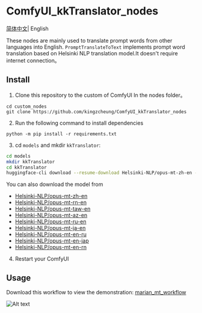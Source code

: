 # ComfyUI_kkTranslator_nodes

[简体中文](./README_CN.md)| English

These nodes are mainly used to translate prompt words from other languages into English.
`PromptTranslateToText` implements prompt word translation based on Helsinki NLP translation model.It doesn't require internet connection。
## Install
1. Clone this repository to the custom of ComfyUI In the nodes folder。
```
cd custom_nodes
git clone https://github.com/kingzcheung/ComfyUI_kkTranslator_nodes
```
2. Run the following command to install dependencies
```
python -m pip install -r requirements.txt
```

3. cd `models` and mkdir `kkTranslator`:
```bash
cd models
mkdir kkTranslator
cd kkTranslator
huggingface-cli download --resume-download Helsinki-NLP/opus-mt-zh-en --local-dir opus-mt-zh-en  --local-dir-use-symlinks False
```
You can also download the model from 
- [Helsinki-NLP/opus-mt-zh-en](https://huggingface.co/Helsinki-NLP/opus-mt-zh-en)
- [Helsinki-NLP/opus-mt-rn-en](https://huggingface.co/Helsinki-NLP/opus-mt-rn-en)
- [Helsinki-NLP/opus-mt-taw-en](https://huggingface.co/Helsinki-NLP/opus-mt-taw-en)
- [Helsinki-NLP/opus-mt-az-en](https://huggingface.co/Helsinki-NLP/opus-mt-az-en)
- [Helsinki-NLP/opus-mt-ru-en](https://huggingface.co/Helsinki-NLP/opus-mt-ru-en)
- [Helsinki-NLP/opus-mt-ja-en](https://huggingface.co/Helsinki-NLP/opus-mt-ja-en)
- [Helsinki-NLP/opus-mt-en-ru](https://huggingface.co/Helsinki-NLP/opus-mt-en-ru)
- [Helsinki-NLP/opus-mt-en-jap](https://huggingface.co/Helsinki-NLP/opus-mt-en-jap)
- [Helsinki-NLP/opus-mt-en-rn](https://huggingface.co/Helsinki-NLP/opus-mt-en-rn)

4. Restart your ComfyUI

## Usage
Download this workflow to view the demonstration: [marian_mt_workflow](./marian_mt_workflow.json)

![Alt text](image.png)
